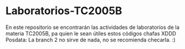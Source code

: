 # Laboratorios-TC2005B
En este repositorio se encontrarán las actividades de laboratorios de la materia TC2005B, pa quien le sean útiles estos códigos chafas XDDD
Posdata: La branch 2 no sirve de nada, no se recomienda checarla. :)
